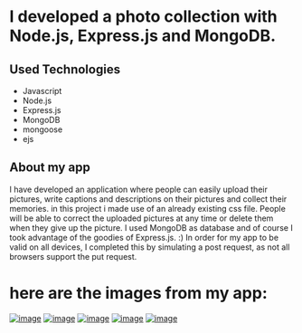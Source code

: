 # I developed a photo collection with Node.js, Express.js and MongoDB.


## Used Technologies
+ Javascript
+ Node.js
+ Express.js
+ MongoDB
+ mongoose
+ ejs


## About my app
I have developed an application where people can easily upload their pictures, write captions and descriptions on their pictures and collect their memories.
in this project i made use of an already existing css file.
People will be able to correct the uploaded pictures at any time or delete them when they give up the picture.
I used MongoDB as database and of course I took advantage of the goodies of Express.js. :)
In order for my app to be valid on all devices, I completed this by simulating a post request, as not all browsers support the put request.


# here are the images from my app:
[![image](https://r.resimlink.com/i8djuDPrsmKx.png)](https://resimlink.com/i8djuDPrsmKx)
[![image](https://r.resimlink.com/CUc4FJs1Id.png)](https://resimlink.com/CUc4FJs1Id)
[![image](https://r.resimlink.com/ah8CZwcV.png)](https://resimlink.com/ah8CZwcV)
[![image](https://r.resimlink.com/2vg8Rpo.png)](https://resimlink.com/2vg8Rpo)
[![image](https://r.resimlink.com/EdPgo.png)](https://resimlink.com/EdPgo)
